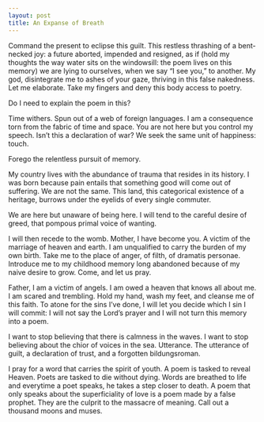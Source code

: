 ```yaml
---
layout: post
title: An Expanse of Breath
---
```

Command the present to eclipse this guilt. This restless
thrashing of a bent-necked joy: a future aborted, impended
and resigned, as if (hold my thoughts the way
water sits on the windowsill: the poem
lives on this memory) we are lying
to ourselves, when we say “I see you,” to another.
My god, disintegrate me to ashes
of your gaze, 
thriving in this false nakedness.
Let me elaborate. Take my fingers and deny
this body access to poetry.

Do I need to explain the poem in this?

Time withers. Spun 
out of a web of foreign languages. I am 
a consequence torn from the fabric of time 
and space. You are not here 
but you control my speech. Isn’t this 
a declaration of war? We seek 
the same unit of happiness: touch.

Forego the relentless pursuit of memory. 

My country lives with the abundance 
of trauma that resides in its history. I was born 
because pain entails that something 
good will come out of suffering. 
We are not the same. This land, 
this categorical existence of  a heritage, 
burrows under 
the eyelids of every single commuter. 

We are here 
but unaware of being here. I will 
tend to the careful desire of greed, 
that pompous primal voice 
of wanting. 

I will then recede to the womb. Mother, 
I have become you. A victim of 
the marriage of heaven and earth. 
I am unqualified to carry 
the burden of my own birth. Take me 
to the place of anger, of filth, 
of dramatis personae. Introduce me 
to my childhood memory long abandoned 
because of my naive desire 
to grow. Come, and let us pray.

Father, I am a victim of angels. 
I am owed a heaven that knows all 
about me. I am scared and trembling. 
Hold my hand, wash my feet, 
and cleanse me of this faith. To atone 
for the sins I’ve done, I will let you decide 
which I sin I will commit: I will not 
say the Lord’s prayer and I will not 
turn this memory into a poem. 

I want to stop believing 
that there is calmness in the waves. I want to stop 
believing about the chior of voices 
in the sea. Utterance. The utterance 
of guilt, a declaration 
of trust, and a forgotten bildungsroman.

I pray for a word that carries the spirit of youth. 
A poem is tasked to reveal Heaven. Poets are 
tasked to die without dying. Words are 
breathed to life and everytime a poet 
speaks, he takes a step closer to death.  A poem 
that only speaks about the superficiality of love 
is a poem made by a false prophet. They are 
the culprit to the massacre 
of meaning. Call out a thousand moons and muses.